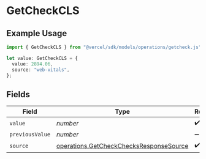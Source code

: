 # GetCheckCLS

## Example Usage

```typescript
import { GetCheckCLS } from "@vercel/sdk/models/operations/getcheck.js";

let value: GetCheckCLS = {
  value: 2894.06,
  source: "web-vitals",
};
```

## Fields

| Field                                                                                              | Type                                                                                               | Required                                                                                           | Description                                                                                        |
| -------------------------------------------------------------------------------------------------- | -------------------------------------------------------------------------------------------------- | -------------------------------------------------------------------------------------------------- | -------------------------------------------------------------------------------------------------- |
| `value`                                                                                            | *number*                                                                                           | :heavy_check_mark:                                                                                 | N/A                                                                                                |
| `previousValue`                                                                                    | *number*                                                                                           | :heavy_minus_sign:                                                                                 | N/A                                                                                                |
| `source`                                                                                           | [operations.GetCheckChecksResponseSource](../../models/operations/getcheckchecksresponsesource.md) | :heavy_check_mark:                                                                                 | N/A                                                                                                |